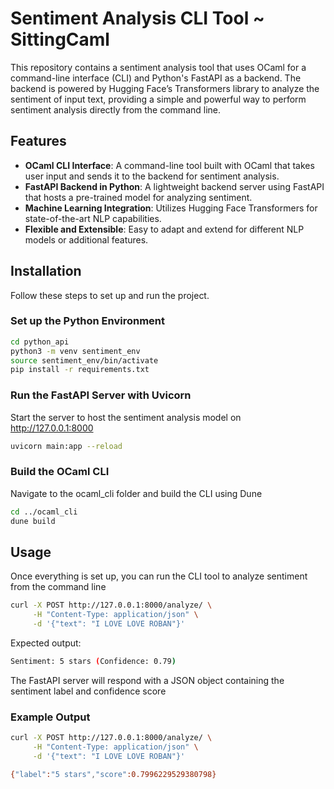 # Sentiment Analysis CLI Tool ~ SittingCaml

This repository contains a sentiment analysis tool that uses OCaml for a command-line interface (CLI) and Python's FastAPI as a backend. The backend is powered by Hugging Face’s Transformers library to analyze the sentiment of input text, providing a simple and powerful way to perform sentiment analysis directly from the command line.

## Features

- **OCaml CLI Interface**: A command-line tool built with OCaml that takes user input and sends it to the backend for sentiment analysis.
- **FastAPI Backend in Python**: A lightweight backend server using FastAPI that hosts a pre-trained model for analyzing sentiment.
- **Machine Learning Integration**: Utilizes Hugging Face Transformers for state-of-the-art NLP capabilities.
- **Flexible and Extensible**: Easy to adapt and extend for different NLP models or additional features.


## Installation

Follow these steps to set up and run the project.
### Set up the Python Environment
```bash
cd python_api
python3 -m venv sentiment_env
source sentiment_env/bin/activate
pip install -r requirements.txt
```

### Run the FastAPI Server with Uvicorn
Start the server to host the sentiment analysis model on http://127.0.0.1:8000
```bash
uvicorn main:app --reload
```

### Build the OCaml CLI
Navigate to the ocaml_cli folder and build the CLI using Dune
```bash
cd ../ocaml_cli
dune build
```

## Usage
Once everything is set up, you can run the CLI tool to analyze sentiment from the command line
```bash
curl -X POST http://127.0.0.1:8000/analyze/ \
     -H "Content-Type: application/json" \
     -d '{"text": "I LOVE LOVE ROBAN"}'
```

Expected output:
```bash
Sentiment: 5 stars (Confidence: 0.79)
```

The FastAPI server will respond with a JSON object containing the sentiment label and confidence score
### Example Output
```bash
curl -X POST http://127.0.0.1:8000/analyze/ \
     -H "Content-Type: application/json" \
     -d '{"text": "I LOVE LOVE ROBAN"}'             

{"label":"5 stars","score":0.7996229529380798}
```
